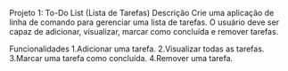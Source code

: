 Projeto 1: To-Do List (Lista de Tarefas)
Descrição
Crie uma aplicação de linha de comando para gerenciar uma lista de tarefas. O usuário deve ser capaz de adicionar, visualizar, marcar como concluída e remover tarefas.

Funcionalidades
    1.Adicionar uma tarefa.
    2.Visualizar todas as tarefas.
    3.Marcar uma tarefa como concluída.
    4.Remover uma tarefa.